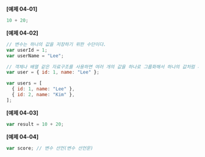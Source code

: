 **[예제 04-01]**

```js
10 + 20;
```

**[예제 04-02]**

```js
// 변수는 하나의 값을 저장하기 위한 수단이다.
var userId = 1;
var userName = "Lee";

// 객체나 배열 같은 자료구조를 사용하면 여러 개의 값을 하나로 그룹화해서 하나의 값처럼 사용할 수 있다.
var user = { id: 1, name: "Lee" };

var users = [
  { id: 1, name: "Lee" },
  { id: 2, name: "Kim" },
];
```

**[예제 04-03]**

```js
var result = 10 + 20;
```

**[예제 04-04]**

```js
var score; // 변수 선언(변수 선언문)
```
